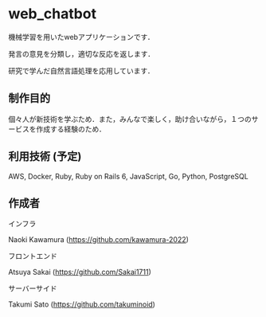 # web_chatbot
機械学習を用いたwebアプリケーションです．

発言の意見を分類し，適切な反応を返します．

研究で学んだ自然言語処理を応用しています．

## 制作目的
個々人が新技術を学ぶため．また，みんなで楽しく，助け合いながら，１つのサービスを作成する経験のため．

## 利用技術 (予定)
AWS, Docker, Ruby, Ruby on Rails 6, JavaScript, Go, Python, PostgreSQL

## 作成者
インフラ

Naoki Kawamura (https://github.com/kawamura-2022)

フロントエンド

Atsuya Sakai (https://github.com/Sakai1711)

サーバーサイド

Takumi Sato (https://github.com/takuminoid)